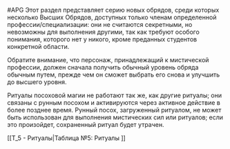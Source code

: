 #APG
Этот раздел представляет серию новых обрядов, среди которых несколько Высших Обрядов, доступных только членам определенной профессии/специализации: они не считаются секретными, но невозможны для выполнения другими, так как требуют особого понимания, которого нет у никого, кроме преданных студентов конкретной области. 

Обратите внимание, что персонаж, принадлежащий к мистической профессии, должен сначала получить обычный уровень обряда обычным путем, прежде чем он сможет выбрать его снова и улучшить до высшего уровня. 

Ритуалы посоховой магии не работают так же, как другие ритуалы; они связаны с рунным посохом и активируются через активное действие в более позднее время. Рунный посох, загруженный ритуалом, не может быть использован для выполнения мистических сил или ритуалов; если это произойдет, сохраненный ритуал будет утрачен. 

[[Т_5 - Ритуалы|Таблица №5: Ритуалы ]]
